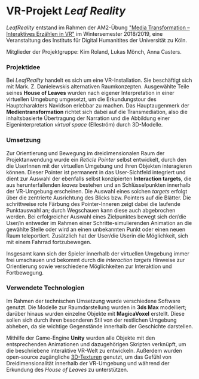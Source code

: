 # VR-Projekt *Leaf Reality*

*LeafReality* entstand im Rahmen der AM2-Übung ["Media Transformation – Interaktives Erzählen in VR"](http://lehre.idh.uni-koeln.de/lehrveranstaltungen/wisem18/media-transformation-interaktives-erzahlen-in-vr/) im Wintersemester 2018/2019, eine Veranstaltung des Instituts für Digital Humanitites der Universität zu Köln. 

Mitglieder der Projektgruppe: Kim Roland, Lukas Mönch, Anna Casters.

### Projektidee 
Bei *LeafReality* handelt es sich um eine VR-Installation. Sie beschäftigt sich mit Mark. Z. Danielewskis alternativen Raumkonzepten. Ausgewählte Teile seines **House of Leaves** wurden nach eigener Interpretation in einer virtuellen Umgebung umgesetzt, um die Erkundungstour des Hauptcharakters Navidson erlebbar zu machen. Das Hauptaugenmerk der **Medientransformation** richtet sich dabei auf die Transmediation, also die inhaltsbasierte Übertragung der Narration und die Abbildung einer Eigeninterpretation *virtual space* (Elleström) durch 3D-Modelle.

### Umsetzung
Zur Orientierung und Bewegung im dreidimensionalen Raum der Projektanwendung wurde ein *Reticle Pointer* selbst entwickelt, durch den die UserInnen mit der virtuellen Umgebung und ihren Objekten interagieren können. 
Dieser Pointer ist permanent in das User-Sichtfeld integriert und dient zur Auswahl der ebenfalls selbst konzipierten **Interaction targets**, die aus herunterfallenden *leaves* bestehen und an Schlüsselpunkten innerhalb der VR-Umgebung erscheinen. Die Auswahl eines solchen *targets* erfolgt über die zentrierte Ausrichtung des Blicks bzw. Pointers auf die Blätter. Die schrittweise rote Färbung des Pointer-Inneren zeigt dabei die laufende Punktauswahl an; durch Wegschauen kann diese auch abgebrochen werden. Bei erfolgreicher Auswahl eines Zielpunktes bewegt sich der/die User/in entweder im Rahmen einer Schritte-simulierenden Animation an die gewählte Stelle oder wird an einen unbekannten Punkt oder einen neuen Raum teleportiert. Zusätzlich hat der User/die Userin die Möglichkeit, sich mit einem Fahrrad fortzubewegen. 

Insgesamt kann sich der Spieler innerhalb der virtuellen Umgebung immer frei umschauen und bekommt durch die *interaction targets* Hinweise zur Orientierung sowie verschiedene Möglichkeiten zur Interaktion und Fortbewegung. 

### Verwendete Technologien
Im Rahmen der technischen Umsetzung wurde verschiedene Software genutzt. Die Modelle zur Raumdarstellung wurden in **3ds Max** modelliert; darüber hinaus wurden einzelne Objekte mit **MagicaVoxel** erstellt. Diese sollen sich durch ihren besonderen Stil von der restlichen Umgebung abheben, da sie wichtige Gegenstände innerhalb der Geschichte darstellen. 

Mithilfe der Game-Engine **Unity** wurden alle Objekte mit den entsprechenden Animationen und dazugehörigen Skripten verknüpft, um die beschriebene interaktive VR-Welt zu entwickeln. Außerdem wurden open-source zugängliche [3D-Texturen](https://3dtextures.me) genutzt, um das Gefühl von Dreidimensionalität innerhalb der VR-Umgebung und während der Erkundung des *House of Leaves* zu unterstützen.


